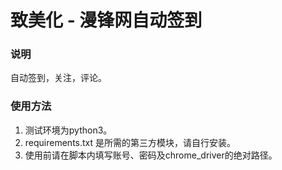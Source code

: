 # 致美化 - 漫锋网自动签到
### 说明
自动签到，关注，评论。
### 使用方法
1. 测试环境为python3。
2. requirements.txt 是所需的第三方模块，请自行安装。
3. 使用前请在脚本内填写账号、密码及chrome_driver的绝对路径。
